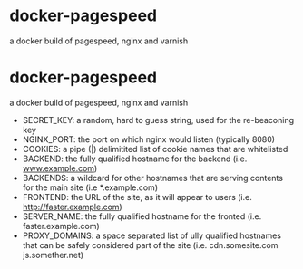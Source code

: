 # docker-pagespeed
a docker build of pagespeed, nginx and varnish

# docker-pagespeed
a docker build of pagespeed, nginx and varnish

- SECRET_KEY: a random, hard to guess string, used for the re-beaconing key
- NGINX_PORT: the port on which nginx would listen (typically 8080)
- COOKIES: a pipe (|) delimitited list of cookie names that are whitelisted
- BACKEND: the fully qualified hostname for the backend (i.e. www.example.com)
- BACKENDS: a wildcard for other hostnames that are serving contents for the main site (i.e *.example.com)
- FRONTEND: the URL of the site, as it will appear to users (i.e. http://faster.example.com)
- SERVER_NAME: the fully qualified hostname for the fronted (i.e. faster.example.com) 
- PROXY_DOMAINS: a space separated list of ully qualified hostnames that can be safely considered part of the site (i.e. cdn.somesite.com js.somether.net)



